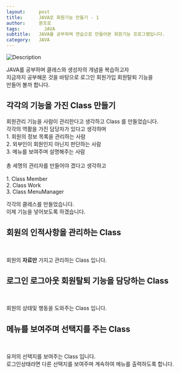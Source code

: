 ```yaml
---
layout:     post
title:      JAVA로 회원기능 만들기 - 1
author:     쭌프로
tags: 		  JAVA
subtitle:   JAVA를 공부하며 연습으로 만들어본 회원기능 프로그램입니다.
category:   JAVA
---
```

<!-- Start Writing Below in Markdown -->

![Description](https://alalstjr.github.io/promotes.github.io/img/java_bg.png)

<p>
  JAVA를 공부하며 클레스와 생성자의 개념을 복습하고자<br/>
  지금까지 공부해온 것을 바탕으로 로그인 회원가입 회원탈퇴 기능을<br/>
  만들어 볼까 합니다.
</p>

## 각각의 기능을 가진 Class 만들기

<p>
  회원관리 기능을 사람이 관리한다고 생각하고 Class 를 만들었습니다. <br/>
  각각의 역활을 가진 담당자가 있다고 생각하며 <br/>
  1. 회원의 정보 목록을 관리하는 사람 <br/>
  2. 외부인이 회원인지 아닌지 판단하는 사람 <br/>
  3. 메뉴를 보여주며 설명해주는 사람 <br/>
  <br/>
  총 세명의 관리자를 만들어야 겠다고 생각하고<br/>
  <br/>
  1. Class Member <br/>
  2. Class Work <br/>
  3. Class MenuManager <br/>
  
  각각의 클레스를 만들었습니다. <br/>
  이제 기능을 넣어보도록 하겠습니다. <br/>
</p>

## 회원의 인적사항을 관리하는 Class
<br/>
<script src="https://gist.github.com/alalstjr/9026366431942d873531a3ea566c3539.js"></script>
<p>
  회원의 <b>자료만</b> 가지고 관리하는 Class 입니다.
</p>

## 로그인 로그아웃 회원탈퇴 기능을 담당하는 Class
<br/>
<script src="https://gist.github.com/alalstjr/7323187859d5e23877386a74a41a6fa3.js"></script>
<p>
  회원의 상태및 행동을 도와주는 Class 입니다.
</p>

## 메뉴를 보여주며 선택지를 주는 Class
<br/>
<script src="https://gist.github.com/alalstjr/9e15c16c6efbc8c14ef6049b9be3f1eb.js"></script>
<p>
  유저의 선택지를 보여주는 Class 입니다.<br/>
  로그인상태라면 다른 선택지를 보여주며 계속하여 메뉴를 출력하도록 합니다.
</p>
